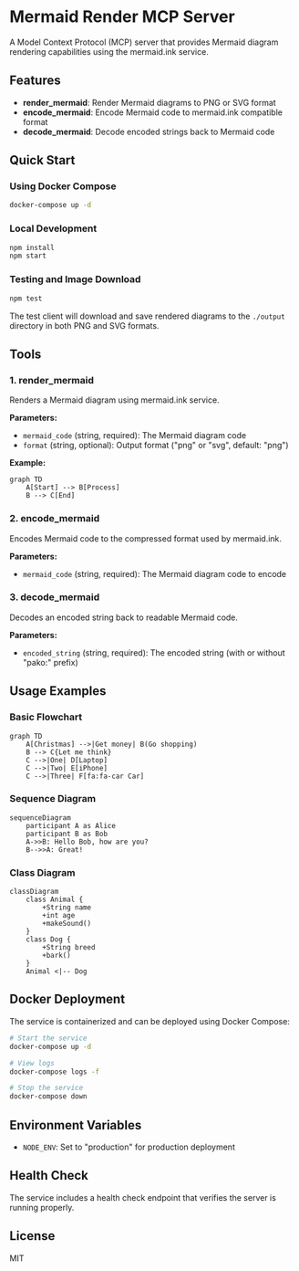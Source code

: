 # Mermaid Render MCP Server

A Model Context Protocol (MCP) server that provides Mermaid diagram rendering capabilities using the mermaid.ink service.

## Features

- **render_mermaid**: Render Mermaid diagrams to PNG or SVG format
- **encode_mermaid**: Encode Mermaid code to mermaid.ink compatible format
- **decode_mermaid**: Decode encoded strings back to Mermaid code

## Quick Start

### Using Docker Compose

```bash
docker-compose up -d
```

### Local Development

```bash
npm install
npm start
```

### Testing and Image Download

```bash
npm test
```

The test client will download and save rendered diagrams to the `./output` directory in both PNG and SVG formats.

## Tools

### 1. render_mermaid

Renders a Mermaid diagram using mermaid.ink service.

**Parameters:**

- `mermaid_code` (string, required): The Mermaid diagram code
- `format` (string, optional): Output format ("png" or "svg", default: "png")

**Example:**

```mermaid
graph TD
    A[Start] --> B[Process]
    B --> C[End]
```

### 2. encode_mermaid

Encodes Mermaid code to the compressed format used by mermaid.ink.

**Parameters:**

- `mermaid_code` (string, required): The Mermaid diagram code to encode

### 3. decode_mermaid

Decodes an encoded string back to readable Mermaid code.

**Parameters:**

- `encoded_string` (string, required): The encoded string (with or without "pako:" prefix)

## Usage Examples

### Basic Flowchart

```mermaid
graph TD
    A[Christmas] -->|Get money| B(Go shopping)
    B --> C{Let me think}
    C -->|One| D[Laptop]
    C -->|Two| E[iPhone]
    C -->|Three| F[fa:fa-car Car]
```

### Sequence Diagram

```mermaid
sequenceDiagram
    participant A as Alice
    participant B as Bob
    A->>B: Hello Bob, how are you?
    B-->>A: Great!
```

### Class Diagram

```mermaid
classDiagram
    class Animal {
        +String name
        +int age
        +makeSound()
    }
    class Dog {
        +String breed
        +bark()
    }
    Animal <|-- Dog
```

## Docker Deployment

The service is containerized and can be deployed using Docker Compose:

```bash
# Start the service
docker-compose up -d

# View logs
docker-compose logs -f

# Stop the service
docker-compose down
```

## Environment Variables

- `NODE_ENV`: Set to "production" for production deployment

## Health Check

The service includes a health check endpoint that verifies the server is running properly.

## License

MIT
